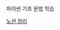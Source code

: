 파이썬 기초 문법 학습

[노션 정리](https://skinny-judo-ed9.notion.site/Python-14c3893694d980269180e1c46373464d?pvs=4)
